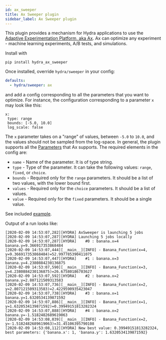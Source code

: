 ```yaml
---
id: ax_sweeper
title: Ax Sweeper plugin
sidebar_label: Ax Sweeper plugin
---
```

This plugin provides a mechanism for Hydra applications to use the <a class="external" href="https://ax.dev/" target="_blank">Adaptive Experimentation Platform, aka Ax</a>. Ax can optimize any experiment - machine learning experiments, A/B tests, and simulations.

Install with 
```
pip install hydra_ax_sweeper
```

Once installed, override `hydra/sweeper` in your config:

```yaml
defaults:
  - hydra/sweeper: ax
```

and add a config corresponding to all the parameters that you want to optimize. For instance, the configuration corresponding to a parameter `x` may look like this:

```
x:
 type: range
 bounds: [-5.0, 10.0]
 log_scale: false
```

The `x` parameter takes on a "range" of values, between `-5.0` to `10.0`,  and the values should not be sampled from the log-space. In general, the plugin supports all the [Parameters](https://ax.dev/api/core.html?highlight=range#module-ax.core.parameter) that Ax supports. The required elements in the config are:

* `name` - Name of the parameter. It is of type string.
* `type` - Type of the parameter. It can take the following values: `range`, `fixed`, or `choice`.
* `bounds` - Required only for the `range` parameters. It should be a list of two values, with the lower bound first.
* `values` - Required only for the `choice` parameters. It should be a list of values.
* `value` - Required only for the `fixed` parameters. It should be a single value. 

See included [example](https://github.com/facebookresearch/hydra/tree/0.11_branch/plugins/hydra_ax_sweeper/example).
 
Output of a run looks like:

```
[2020-02-09 14:53:07,282][HYDRA] AxSweeper is launching 5 jobs
[2020-02-09 14:53:07,287][HYDRA] Launching 5 jobs locally
[2020-02-09 14:53:07,287][HYDRA] 	#0 : banana.x=4 banana.y=9.366917353868484
[2020-02-09 14:53:07,444][__main__][INFO] - Banana_Function(x=4, y=9.366917353868484)=52.997785390411075
[2020-02-09 14:53:07,447][HYDRA] 	#1 : banana.x=3 banana.y=4.2380884230136875
[2020-02-09 14:53:07,590][__main__][INFO] - Banana_Function(x=3, y=4.2380884230136875)=26.67580186703627
[2020-02-09 14:53:07,592][HYDRA] 	#2 : banana.x=2 banana.y=2.807121509313583
[2020-02-09 14:53:07,736][__main__][INFO] - Banana_Function(x=2, y=2.807121509313583)=2.4229590935423047
[2020-02-09 14:53:07,738][HYDRA] 	#3 : banana.x=1 banana.y=1.6320534139871592
[2020-02-09 14:53:07,886][__main__][INFO] - Banana_Function(x=1, y=1.6320534139871592)=0.39949151813282324
[2020-02-09 14:53:07,888][HYDRA] 	#4 : banana.x=2 banana.y=-1.5182482689619063
[2020-02-09 14:53:08,039][__main__][INFO] - Banana_Function(x=2, y=-1.5182482689619063)=31.45106395790108
[2020-02-09 14:53:08,112][HYDRA] New best value: 0.39949151813282324, best parameters: {'banana.x': 1, 'banana.y': 1.6320534139871592}
```